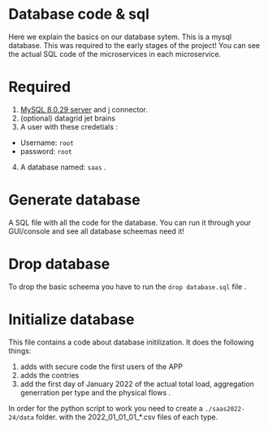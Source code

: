 # Database code & sql

Here we explain the basics on our database sytem.
This is a mysql database.
This was required to the early stages of the project! 
You can see the actual SQL code of the microservices in each microservice.

# Required 


1. [MySQL 8.0.29 server](https://dev.mysql.com/downloads/mysql/) and j connector.
2. (optional) datagrid jet brains
3. A user with these credetials :
* Username: ```root```
* password: ```root```
4. A database named: ```saas``` .

# Generate database
A SQL file with all the code for the database.
You can run it through your GUI/console and see all database scheemas need it!


# Drop database

To drop the basic scheema you have to run the ``` drop database.sql ``` file .

# Initialize database
This file contains a code about database initilization.
It does the following things:
1. adds with secure code the first users of the APP
2. adds the contries 
3. add the first day of January 2022 of the actual total load, aggregation generration per type and the physical flows .

In order for the python script to work you need to create a ```./saas2022-24/data``` folder.
with the 2022_01_01_01_*.csv files of each type.
